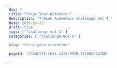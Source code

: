 ```yaml
---
  day: 7
  title: "Focus Your Attention"
  description: "7 Week Awareness Challenge Vol 4."
  date: 2019-03-22
  draft: true
  tags: [ "challenge-vol-4" ]
  categories: [ "challenge-vol-4" ]

  slug: "focus-your-attention"

  pageId: "23A4C5FE-C634-4413-992B-75160CF2476B"

---
```

